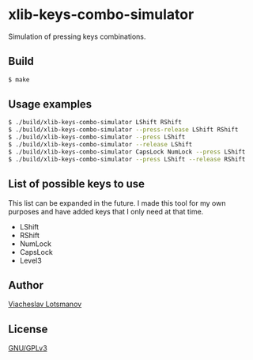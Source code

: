 xlib-keys-combo-simulator
=========================

Simulation of pressing keys combinations.

Build
-----

```bash
$ make
```

Usage examples
--------------

```bash
$ ./build/xlib-keys-combo-simulator LShift RShift
$ ./build/xlib-keys-combo-simulator --press-release LShift RShift
$ ./build/xlib-keys-combo-simulator --press LShift
$ ./build/xlib-keys-combo-simulator --release LShift
$ ./build/xlib-keys-combo-simulator CapsLock NumLock --press LShift
$ ./build/xlib-keys-combo-simulator --press LShift --release RShift
```

List of possible keys to use
----------------------------

This list can be expanded in the future.
I made this tool for my own purposes and have added keys that I only need
at that time.

* LShift
* RShift
* NumLock
* CapsLock
* Level3

Author
------

[Viacheslav Lotsmanov](https://github.com/unclechu)

License
-------

[GNU/GPLv3](./LICENSE)
